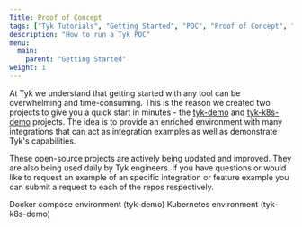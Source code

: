 ```yaml
---
Title: Proof of Concept
tags: ["Tyk Tutorials", "Getting Started", "POC", "Proof of Concept", "k8s", "docker", "Self Managed", "Open Source"]
description: "How to run a Tyk POC"
menu:
  main:
    parent: "Getting Started"
weight: 1
---
```


At Tyk we understand that getting started with any tool can be overwhelming and time-consuming. This is the reason we created two projects to give you a quick start in minutes - 
the [tyk-demo](https://github.com/TykTechnologies/tyk-demo) and [tyk-k8s-demo](https://github.com/TykTechnologies/tyk-k8s-demo) 
projects. The idea is to provide an enriched environment with many integrations that can act as integration examples 
as well as demonstrate Tyk's capabilities.

These open-source projects are actively being updated and improved. They are also being used daily by Tyk engineers. If you have questions or would like to 
request an example of an specific integration or feature example you can submit a request to each of the repos respectively. 

Docker compose environment (tyk-demo)
Kubernetes environment (tyk-k8s-demo)
